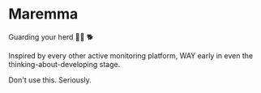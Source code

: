 # Maremma

Guarding your herd 🐐🐐 🐕

Inspired by every other active monitoring platform, WAY early in even the thinking-about-developing stage.

Don't use this. Seriously.
